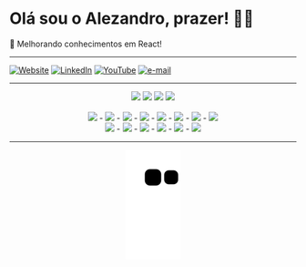 # Olá sou o Alezandro, prazer! ✌🏾
🌱 Melhorando conhecimentos em React!<br>

---

[![Website](https://img.shields.io/badge/website-000000?style=for-the-badge&logo=About.me&logoColor=white)](https://zandrocr.netlify.app/)
[![LinkedIn](https://img.shields.io/badge/-LinkedIn-%230077B5?style=for-the-badge&logo=linkedin&logoColor=white)](https://www.linkedin.com/in/zandrocr/)
[![YouTube](https://img.shields.io/badge/YouTube-FF0000?style=for-the-badge&logo=youtube&logoColor=white)](https://www.youtube.com/channel/UCtGF6YHWhIZYHg_wJYIEuTA)
[![e-mail](https://img.shields.io/badge/Microsoft_Outlook-0078D4?style=for-the-badge&logo=microsoft-outlook&logoColor=white)](mailto:alezandrocosta@live.com)

---

<div align="center">
    <img width="400vh" src="https://github-readme-stats.vercel.app/api?username=zandrocr&theme=algolia&hide_border=false&include_all_commits=true&count_private=true"/>
    <img width="400vh" src="https://github-readme-stats.vercel.app/api/top-langs/?username=zandrocr&theme=algolia&hide_border=false&include_all_commits=false&count_private=false&layout=compact"/>
    <img width="400vh" src="https://github-readme-streak-stats.herokuapp.com/?user=zandrocr&theme=algolia&hide_border=false"/>
    <img width="400vh" src="https://quotes-github-readme.vercel.app/api?type=horizontal&theme=algolia&hide" />
</div>
</br>
<div align="center">
    <img width="50" src="https://cdn.jsdelivr.net/gh/devicons/devicon/icons/html5/html5-original.svg" > - 
    <img width="50" src="https://cdn.jsdelivr.net/gh/devicons/devicon/icons/css3/css3-original.svg" > - 
    <img width="50" src="https://cdn.jsdelivr.net/gh/devicons/devicon/icons/javascript/javascript-plain.svg"> - 
    <img width="50" src="https://cdn.jsdelivr.net/gh/devicons/devicon/icons/jquery/jquery-original.svg" /> - 
    <img width="50" src="https://cdn.jsdelivr.net/gh/devicons/devicon/icons/bootstrap/bootstrap-plain.svg" /> - 
    <img width="50" src="https://cdn.jsdelivr.net/gh/devicons/devicon/icons/react/react-original.svg" /> - 
    <img width="50" src="https://cdn.jsdelivr.net/gh/devicons/devicon/icons/sass/sass-original.svg" /> -  
    <img width="50" src="https://cdn.jsdelivr.net/gh/devicons/devicon/icons/firebase/firebase-plain.svg" />
</div>
<div align="center">
    <img width="50" src="https://cdn.jsdelivr.net/gh/devicons/devicon/icons/photoshop/photoshop-line.svg" /> - 
    <img width="50" src="https://cdn.jsdelivr.net/gh/devicons/devicon/icons/illustrator/illustrator-plain.svg" /> - 
    <img width="50" src="https://cdn.jsdelivr.net/gh/devicons/devicon/icons/figma/figma-original.svg" /> -     
    <img width="50" src="https://cdn.jsdelivr.net/gh/devicons/devicon/icons/yarn/yarn-original.svg" /> - 
    <img width="50" src="https://cdn.jsdelivr.net/gh/devicons/devicon/icons/vscode/vscode-original.svg" /> - 
    <img width="50" src="https://cdn.jsdelivr.net/gh/devicons/devicon/icons/markdown/markdown-original.svg" /> 
</div>

---

<div align="center">
<img src="https://github.com/zandrocr/zandrocr/blob/output/github-contribution-grid-snake.svg">
</div>
